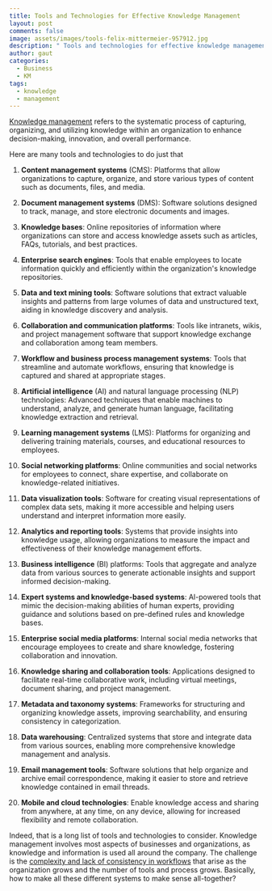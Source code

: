 ```yaml
---
title: Tools and Technologies for Effective Knowledge Management
layout: post
comments: false
image: assets/images/tools-felix-mittermeier-957912.jpg
description: " Tools and technologies for effective knowledge management, that can support knowledge management efforts."
author: gaut
categories:
  - Business
  - KM
tags:
  - knowledge
  - management
---
```

[Knowledge management](/knowledge-management/) refers to the systematic process of capturing, organizing, and utilizing knowledge within an organization to enhance decision-making, innovation, and overall performance. 

Here are many tools and technologies to do just that

1. **Content management systems** (CMS): Platforms that allow organizations to capture, organize, and store various types of content such as documents, files, and media.
    
2. **Document management systems** (DMS): Software solutions designed to track, manage, and store electronic documents and images.
    
3. **Knowledge bases**: Online repositories of information where organizations can store and access knowledge assets such as articles, FAQs, tutorials, and best practices.
    
4. **Enterprise search engines**: Tools that enable employees to locate information quickly and efficiently within the organization's knowledge repositories.
    
5. **Data and text mining tools**: Software solutions that extract valuable insights and patterns from large volumes of data and unstructured text, aiding in knowledge discovery and analysis.
    
6. **Collaboration and communication platforms**: Tools like intranets, wikis, and project management software that support knowledge exchange and collaboration among team members.
    
7. **Workflow and business process management systems**: Tools that streamline and automate workflows, ensuring that knowledge is captured and shared at appropriate stages.
    
8. **Artificial intelligence** (AI) and natural language processing (NLP) technologies: Advanced techniques that enable machines to understand, analyze, and generate human language, facilitating knowledge extraction and retrieval.
    
9. **Learning management systems** (LMS): Platforms for organizing and delivering training materials, courses, and educational resources to employees.
    
10. **Social networking platforms**: Online communities and social networks for employees to connect, share expertise, and collaborate on knowledge-related initiatives.
    
11. **Data visualization tools**: Software for creating visual representations of complex data sets, making it more accessible and helping users understand and interpret information more easily.
    
12. **Analytics and reporting tools**: Systems that provide insights into knowledge usage, allowing organizations to measure the impact and effectiveness of their knowledge management efforts.
    
13. **Business intelligence** (BI) platforms: Tools that aggregate and analyze data from various sources to generate actionable insights and support informed decision-making.
    
14. **Expert systems and knowledge-based systems**: AI-powered tools that mimic the decision-making abilities of human experts, providing guidance and solutions based on pre-defined rules and knowledge bases.
    
15. **Enterprise social media platforms**: Internal social media networks that encourage employees to create and share knowledge, fostering collaboration and innovation.
    
16. **Knowledge sharing and collaboration tools**: Applications designed to facilitate real-time collaborative work, including virtual meetings, document sharing, and project management.
    
17. **Metadata and taxonomy systems**: Frameworks for structuring and organizing knowledge assets, improving searchability, and ensuring consistency in categorization.
    
18. **Data warehousing**: Centralized systems that store and integrate data from various sources, enabling more comprehensive knowledge management and analysis.
    
19. **Email management tools**: Software solutions that help organize and archive email correspondence, making it easier to store and retrieve knowledge contained in email threads.
    
20. **Mobile and cloud technologies**: Enable knowledge access and sharing from anywhere, at any time, on any device, allowing for increased flexibility and remote collaboration.

Indeed, that is a long list of tools and technologies to consider. Knowledge management involves most aspects of businesses and organizations, as knowledge and information is used all around the company. The challenge is the [complexity and lack of consistency in workflows](/knowledge-management-challenge/) that arise as the organization grows and the number of tools and process grows. Basically, how to make all these different systems to make sense all-together?